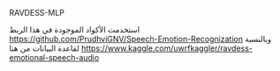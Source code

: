 RAVDESS-MLP


استخدمت الأكواد الموجودة في هذا الربط https://github.com/PrudhviGNV/Speech-Emotion-Recognization
وبالنسبة لقاعدة البيانات من هنا https://www.kaggle.com/uwrfkaggler/ravdess-emotional-speech-audio

